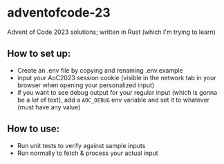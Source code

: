 # adventofcode-23
Advent of Code 2023 solutions; written in Rust (which I'm trying to learn)

## How to set up:
- Create an .env file by copying and renaming .env.example
- input your AoC2023 session cookie (visible in the network tab in your browser when opening your personalized input)
- if you want to see debug output for your regular input (which is gonna be a _lot_ of text), add a `AOC_DEBUG` env variable and set it to whatever (must have any value)

## How to use:
- Run unit tests to verify against sample inputs
- Run normally to fetch & process your actual input

